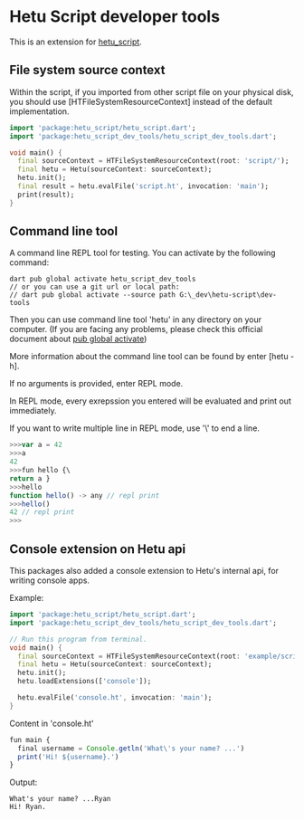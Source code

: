# Hetu Script developer tools

This is an extension for [hetu_script](https://pub.dev/packages/hetu_script).

## File system source context

Within the script, if you imported from other script file on your physical disk, you should use [HTFileSystemResourceContext] instead of the default implementation.

```dart
import 'package:hetu_script/hetu_script.dart';
import 'package:hetu_script_dev_tools/hetu_script_dev_tools.dart';

void main() {
  final sourceContext = HTFileSystemResourceContext(root: 'script/');
  final hetu = Hetu(sourceContext: sourceContext);
  hetu.init();
  final result = hetu.evalFile('script.ht', invocation: 'main');
  print(result);
}
```

## Command line tool

A command line REPL tool for testing. You can activate by the following command:

```
dart pub global activate hetu_script_dev_tools
// or you can use a git url or local path:
// dart pub global activate --source path G:\_dev\hetu-script\dev-tools
```

Then you can use command line tool 'hetu' in any directory on your computer. (If you are facing any problems, please check this official document about [pub global activate](https://dart.dev/tools/pub/cmd/pub-global))

More information about the command line tool can be found by enter [hetu -h].

If no arguments is provided, enter REPL mode.

In REPL mode, every exrepssion you entered will be evaluated and print out immediately.

If you want to write multiple line in REPL mode, use '\\' to end a line.

```typescript
>>>var a = 42
>>>a
42
>>>fun hello {\
return a }
>>>hello
function hello() -> any // repl print
>>>hello()
42 // repl print
>>>
```

## Console extension on Hetu api

This packages also added a console extension to Hetu's internal api, for writing console apps.

Example:

```dart
import 'package:hetu_script/hetu_script.dart';
import 'package:hetu_script_dev_tools/hetu_script_dev_tools.dart';

// Run this program from terminal.
void main() {
  final sourceContext = HTFileSystemResourceContext(root: 'example/script');
  final hetu = Hetu(sourceContext: sourceContext);
  hetu.init();
  hetu.loadExtensions(['console']);

  hetu.evalFile('console.ht', invocation: 'main');
}
```

Content in 'console.ht'

```javascript
fun main {
  final username = Console.getln('What\'s your name? ...')
  print('Hi! ${username}.')
}
```

Output:

```
What's your name? ...Ryan
Hi! Ryan.
```
